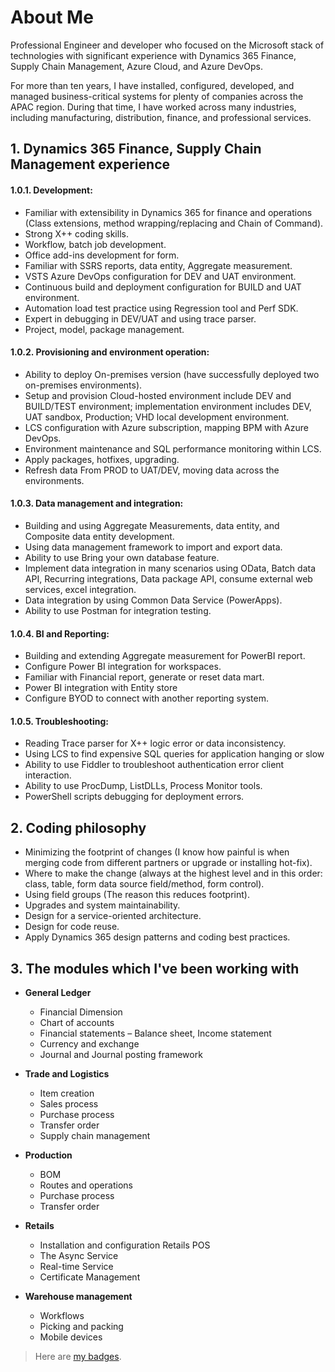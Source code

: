 # About Me

Professional Engineer and developer who focused on the Microsoft stack of technologies with significant experience with Dynamics 365 Finance, Supply Chain Management, Azure Cloud, and Azure DevOps.

For more than ten years, I have installed, configured, developed, and managed business-critical systems for plenty of companies across the APAC region. During that time, I have worked across many industries, including manufacturing, distribution, finance, and professional services.

## 1. Dynamics 365 Finance, Supply Chain Management experience

#### 1.0.1. Development: 
  * Familiar with extensibility in Dynamics 365 for finance and operations (Class extensions, method wrapping/replacing and Chain of Command).
  * Strong X++ coding skills.
  * Workflow, batch job development.
  * Office add-ins development for form.
  * Familiar with SSRS reports, data entity, Aggregate measurement. 
  * VSTS Azure DevOps configuration for DEV and UAT environment.
  * Continuous build and deployment configuration for BUILD and UAT environment.
  * Automation load test practice using Regression tool and Perf SDK.
  * Expert in debugging in DEV/UAT and using trace parser.
  * Project, model, package management.

#### 1.0.2. Provisioning and environment operation:
  * Ability to deploy On-premises version (have successfully deployed two on-premises environments).
  * Setup and provision Cloud-hosted environment include DEV and BUILD/TEST environment; implementation environment includes DEV, UAT sandbox, Production; VHD local development environment.
  * LCS configuration with Azure subscription, mapping BPM with Azure DevOps.
  * Environment maintenance and SQL performance monitoring within LCS.
  * Apply packages, hotfixes, upgrading.
  * Refresh data From PROD to UAT/DEV, moving data across the environments.

#### 1.0.3. Data management and integration:
  * Building and using Aggregate Measurements, data entity, and Composite data entity development.
  * Using data management framework to import and export data.
  * Ability to use Bring your own database feature.
  * Implement data integration in many scenarios using OData, Batch data API, Recurring integrations, Data package API, consume external web services, excel integration.
  * Data integration by using Common Data Service (PowerApps).
  * Ability to use Postman for integration testing.

#### 1.0.4. BI and Reporting:
  * Building and extending Aggregate measurement for PowerBI report.
  * Configure Power BI integration for workspaces.
  * Familiar with Financial report, generate or reset data mart.
  * Power BI integration with Entity store
  * Configure BYOD to connect with another reporting system.

#### 1.0.5. Troubleshooting:
  * Reading Trace parser for X++ logic error or data inconsistency.
  * Using LCS to find expensive SQL queries for application hanging or slow
  * Ability to use Fiddler to troubleshoot authentication error client interaction.
  * Ability to use ProcDump, ListDLLs, Process Monitor tools.
  * PowerShell scripts debugging for deployment errors.
 

## 2. Coding philosophy
  * Minimizing the footprint of changes (I know how painful is when merging code from different partners or upgrade or installing hot-fix).
  * Where to make the change (always at the highest level and in this order: class, table, form data source field/method, form control).
  * Using field groups (The reason this reduces footprint).
  * Upgrades and system maintainability.
  * Design for a service-oriented architecture.
  * Design for code reuse.
  * Apply Dynamics 365 design patterns and coding best practices.
	
## 3. The modules which I've been working with

  * **General Ledger**
	* Financial Dimension
	* Chart of accounts
	* Financial statements – Balance sheet, Income statement
	* Currency and exchange
	* Journal and Journal posting framework

  * **Trade and Logistics**
	* Item creation
	* Sales process
	* Purchase process
	* Transfer order
	* Supply chain management
	
  * **Production**
	* BOM
	* Routes and operations
	* Purchase process
	* Transfer order
	
  * **Retails**
	* Installation and configuration Retails POS
	* The Async Service
	* Real-time Service
	* Certificate Management
	
  * **Warehouse management**
	* Workflows
	* Picking and packing
	* Mobile devices

>Here are [my badges](https://www.credly.com/users/nguyen-max/badges).
